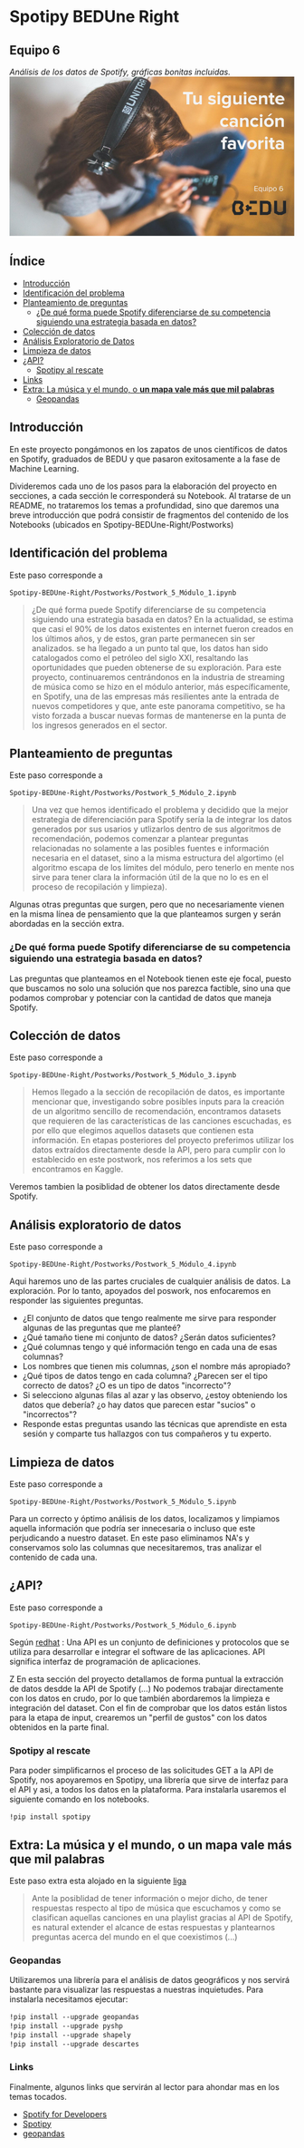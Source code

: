 # Spotipy BEDUne Right
## Equipo 6
*Análisis de los datos de Spotify, gráficas bonitas incluidas.* 
<img src = 'BeduEquipo6.png'>
## Índice
- [Introducción](#introduccion)
- [Identificación del problema](#identificacion)
- [Planteamiento de preguntas](#preguntas)
  * [¿De qué forma puede Spotify diferenciarse de su competencia siguiendo una estrategia basada en datos? ](#pregunta1)
- [Colección de datos](#coleccion)
- [Análisis Exploratorio de Datos](#exploratorio)
- [Limpieza de datos](#limpieza)  
- [¿API?](#api)
   * [Spotipy al rescate](#spotipy)
- [Links](#links)
- [Extra: La música y el mundo, o **un mapa vale más que mil palabras**](#geografia)
  * [Geopandas](#geopandas)
<a name="introduccion"></a>
## Introducción
En este proyecto pongámonos en los zapatos de unos científicos de datos en Spotify, graduados de BEDU y que pasaron exitosamente a la fase de Machine Learning.

Divideremos cada uno de los pasos para la elaboración del proyecto en secciones, a cada sección le corresponderá su Notebook.
Al tratarse de un README, no trataremos los temas a profundidad, sino que daremos una breve introducción que podrá consistir de fragmentos del contenido de los Notebooks (ubicados en Spotipy-BEDUne-Right/Postworks)

<a name="identificacion"></a>
## Identificación del problema

Este paso corresponde a
```
Spotipy-BEDUne-Right/Postworks/Postwork_5_Módulo_1.ipynb 
```
> ¿De qué forma puede Spotify diferenciarse de su competencia siguiendo una estrategia basada en datos? En la actualidad, se estima que casi el 90% de los datos existentes en internet fueron creados en los últimos años, y de estos, gran parte permanecen sin ser analizados. se ha llegado a un punto tal que, los datos han sido catalogados como el petróleo del siglo XXI, resaltando las oportunidades que pueden obtenerse de su exploración. Para este proyecto, continuaremos centrándonos en la industria de streaming de música como se hizo en el módulo anterior, más específicamente, en Spotify, una de las empresas más resilientes ante la entrada de nuevos competidores y que, ante este panorama competitivo, se ha visto forzada a buscar nuevas formas de mantenerse en la punta de los ingresos generados en el sector.


<a name="preguntas"></a>
## Planteamiento de preguntas
Este paso corresponde a
```
Spotipy-BEDUne-Right/Postworks/Postwork_5_Módulo_2.ipynb 
```
> Una vez que hemos identificado el problema y decidido que la mejor estrategia de diferenciación para Spotify sería la de integrar los datos generados por sus usarios y utlizarlos dentro de sus algoritmos de recomendación, podemos comenzar a plantear preguntas relacionadas no solamente a las posibles fuentes e información necesaria en el dataset, sino a la misma estructura del algortimo (el algoritmo escapa de los límites del módulo, pero tenerlo en mente nos sirve para tener clara la información útil de la que no lo es en el proceso de recopilación y limpieza).

Algunas otras preguntas que surgen, pero que no necesariamente vienen en la misma línea de pensamiento que la que planteamos surgen y serán abordadas en la sección extra.


<a name="pregunta1"></a>
### ¿De qué forma puede Spotify diferenciarse de su competencia siguiendo una estrategia basada en datos? 

Las preguntas que planteamos en el Notebook tienen este eje focal, puesto que buscamos no solo una solución que nos parezca factible, sino una que podamos comprobar y potenciar con la cantidad de datos que maneja Spotify.



<a name="coleccion"></a>
## Colección de datos

Este paso corresponde a
```
Spotipy-BEDUne-Right/Postworks/Postwork_5_Módulo_3.ipynb 
```
> Hemos llegado a la sección de recopilación de datos, es importante mencionar que, investigando sobre posibles inputs para la creación de un algoritmo sencillo de recomendación, encontramos datasets que requieren de las características de las canciones escuchadas, es por ello que elegimos aquellos datasets que contienen esta información. En etapas posteriores del proyecto preferimos utilizar los datos extraídos directamente desde la API, pero para cumplir con lo establecido en este postwork, nos referimos a los sets que encontramos en Kaggle.

Veremos tambien la posiblidad de obtener los datos directamente desde Spotify.

<a name="exploratorio"></a>
## Análisis exploratorio de datos
Este paso corresponde a
```
Spotipy-BEDUne-Right/Postworks/Postwork_5_Módulo_4.ipynb 
```
Aqui haremos uno de las partes cruciales de cualquier análisis de datos. La exploración. Por lo tanto, apoyados del poswork, nos enfocaremos en responder las siguientes preguntas.

- ¿El conjunto de datos que tengo realmente me sirve para responder algunas de las preguntas que me planteé?
- ¿Qué tamaño tiene mi conjunto de datos? ¿Serán datos suficientes?
- ¿Qué columnas tengo y qué información tengo en cada una de esas columnas?
- Los nombres que tienen mis columnas, ¿son el nombre más apropiado?
- ¿Qué tipos de datos tengo en cada columna? ¿Parecen ser el tipo correcto de datos? ¿O es un tipo de datos "incorrecto"?
- Si selecciono algunas filas al azar y las observo, ¿estoy obteniendo los datos que debería? ¿o hay datos que parecen estar "sucios" o "incorrectos"?
- Responde estas preguntas usando las técnicas que aprendiste en esta sesión y comparte tus hallazgos con tus compañeros y tu experto.



<a name="limpieza"></a>
## Limpieza de datos

Este paso corresponde a
```
Spotipy-BEDUne-Right/Postworks/Postwork_5_Módulo_5.ipynb 
```
Para un correcto y óptimo análisis de los datos, localizamos y limpiamos aquella información que podría ser innecesaria o incluso que este perjudicando a nuestro dataset. En este paso eliminamos NA's y conservamos solo las columnas que necesitaremos, tras analizar el contenido de cada una.


<a name="api"></a>
## ¿API?

Este paso corresponde a
```
Spotipy-BEDUne-Right/Postworks/Postwork_5_Módulo_6.ipynb 
```
Según [redhat](https://www.redhat.com/es/topics/api/what-are-application-programming-interfaces) : Una API es un conjunto de definiciones y protocolos que se utiliza para desarrollar e integrar el software de las aplicaciones. API significa interfaz de programación de aplicaciones.

Z En esta sección del proyecto detallamos de forma puntual la extracción de datos desdde la API de Spotify (...) No podemos trabajar directamente con los datos en crudo, por lo que también abordaremos la limpieza e integración del dataset. Con el fin de comprobar que los datos están listos para la etapa de input, crearemos un "perfil de gustos" con los datos obtenidos en la parte final.

<a name="spotipy"></a>
### Spotipy al rescate
Para poder simplificarnos el proceso de las solicitudes GET a la API de Spotify, nos apoyaremos en Spotipy, una librería que sirve de interfaz para el API y asi, a todos los datos en la plataforma. Para instalarla usaremos el siguiente comando en los notebooks.
```
!pip install spotipy
```

<a name="geografia"></a>
## Extra: La música y el mundo, o **un mapa vale más que mil palabras**
Este paso extra esta alojado en la siguiente [liga](https://colab.research.google.com/drive/1YMSnIwXacq0136SFCc_3Wt1jWYubMSqu#scrollTo=2o3a8scm7keb)

> Ante la posiblidad de tener información o mejor dicho, de tener respuestas respecto al tipo de música que escuchamos y como se clasifican aquellas canciones en una playlist gracias al API de Spotify, es natural extender el alcance de estas respuestas y plantearnos preguntas acerca del mundo en el que coexistimos (...)


<a name="geopandas"></a>
### Geopandas

Utilizaremos una librería para el análisis de datos geográficos y nos servirá bastante para visualizar las respuestas a nuestras inquietudes. Para instalarla necesitamos ejecutar:
```
!pip install --upgrade geopandas
!pip install --upgrade pyshp
!pip install --upgrade shapely
!pip install --upgrade descartes
```


<a name="links"></a>

### Links
Finalmente, algunos links que servirán al lector para ahondar mas en los temas tocados.
- [Spotify for Developers](https://developer.spotify.com/documentation/web-api/)
- [Spotipy](https://spotipy.readthedocs.io/en/2.17.1/)
- [geopandas](https://geopandas.org/)


